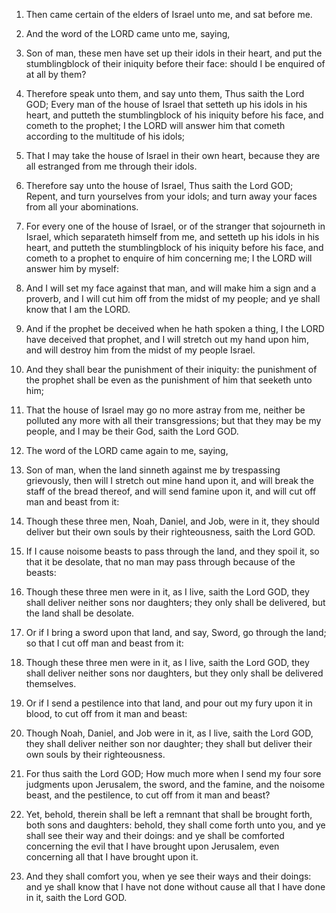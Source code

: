 1. Then came certain of the elders of Israel unto me, and sat before
me.

2. And the word of the LORD came unto me, saying,

3. Son of man,
these men have set up their idols in their heart, and put the
stumblingblock of their iniquity before their face: should I be
enquired of at all by them?

4. Therefore speak unto them, and say
unto them, Thus saith the Lord GOD; Every man of the house of Israel
that setteth up his idols in his heart, and putteth the stumblingblock
of his iniquity before his face, and cometh to the prophet; I the LORD
will answer him that cometh according to the multitude of his idols;

5. That I may take the house of Israel in their own heart, because
they are all estranged from me through their idols.

6. Therefore say unto the house of Israel, Thus saith the Lord GOD;
Repent, and turn yourselves from your idols; and turn away your faces
from all your abominations.

7. For every one of the house of Israel, or of the stranger that
sojourneth in Israel, which separateth himself from me, and setteth up
his idols in his heart, and putteth the stumblingblock of his iniquity
before his face, and cometh to a prophet to enquire of him concerning
me; I the LORD will answer him by myself:

8. And I will set my face
against that man, and will make him a sign and a proverb, and I will
cut him off from the midst of my people; and ye shall know that I am
the LORD.

9. And if the prophet be deceived when he hath spoken a thing, I the
LORD have deceived that prophet, and I will stretch out my hand upon
him, and will destroy him from the midst of my people Israel.

10. And they shall bear the punishment of their iniquity: the
punishment of the prophet shall be even as the punishment of him that
seeketh unto him;

11. That the house of Israel may go no more astray
from me, neither be polluted any more with all their transgressions;
but that they may be my people, and I may be their God, saith the Lord
GOD.

12. The word of the LORD came again to me, saying,

13. Son of man,
when the land sinneth against me by trespassing grievously, then will
I stretch out mine hand upon it, and will break the staff of the bread
thereof, and will send famine upon it, and will cut off man and beast
from it:

14. Though these three men, Noah, Daniel, and Job, were in
it, they should deliver but their own souls by their righteousness,
saith the Lord GOD.

15. If I cause noisome beasts to pass through the land, and they
spoil it, so that it be desolate, that no man may pass through because
of the beasts:

16. Though these three men were in it, as I live,
saith the Lord GOD, they shall deliver neither sons nor daughters;
they only shall be delivered, but the land shall be desolate.

17. Or if I bring a sword upon that land, and say, Sword, go through
the land; so that I cut off man and beast from it:

18. Though these
three men were in it, as I live, saith the Lord GOD, they shall
deliver neither sons nor daughters, but they only shall be delivered
themselves.

19. Or if I send a pestilence into that land, and pour out my fury
upon it in blood, to cut off from it man and beast:

20. Though Noah,
Daniel, and Job were in it, as I live, saith the Lord GOD, they shall
deliver neither son nor daughter; they shall but deliver their own
souls by their righteousness.

21. For thus saith the Lord GOD; How much more when I send my four
sore judgments upon Jerusalem, the sword, and the famine, and the
noisome beast, and the pestilence, to cut off from it man and beast?

22. Yet, behold, therein shall be left a remnant that shall be
brought forth, both sons and daughters: behold, they shall come forth
unto you, and ye shall see their way and their doings: and ye shall be
comforted concerning the evil that I have brought upon Jerusalem, even
concerning all that I have brought upon it.

23. And they shall comfort you, when ye see their ways and their
doings: and ye shall know that I have not done without cause all that
I have done in it, saith the Lord GOD.